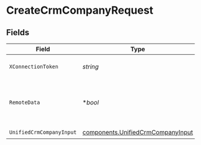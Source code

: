 # CreateCrmCompanyRequest


## Fields

| Field                                                                                  | Type                                                                                   | Required                                                                               | Description                                                                            |
| -------------------------------------------------------------------------------------- | -------------------------------------------------------------------------------------- | -------------------------------------------------------------------------------------- | -------------------------------------------------------------------------------------- |
| `XConnectionToken`                                                                     | *string*                                                                               | :heavy_check_mark:                                                                     | The connection token                                                                   |
| `RemoteData`                                                                           | **bool*                                                                                | :heavy_minus_sign:                                                                     | Set to true to include data from the original CRM software.                            |
| `UnifiedCrmCompanyInput`                                                               | [components.UnifiedCrmCompanyInput](../../models/components/unifiedcrmcompanyinput.md) | :heavy_check_mark:                                                                     | N/A                                                                                    |